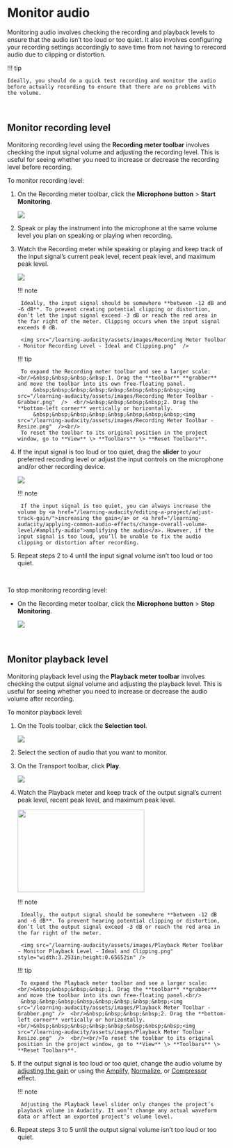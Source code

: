 # Monitor audio

Monitoring audio involves checking the recording and playback levels to ensure that the audio isn’t too loud or too quiet. It also involves configuring your recording settings accordingly to save time from not having to rerecord audio due to clipping or distortion.

!!! tip 

    Ideally, you should do a quick test recording and monitor the audio before actually recording to ensure that there are no problems with the volume.

<br/>

## Monitor recording level

Monitoring recording level using the **Recording meter toolbar** involves checking the input signal volume and adjusting the recording level. This is useful for seeing whether you need to increase or decrease the recording level before recording.

To monitor recording level:

1. On the Recording meter toolbar, click the **Microphone button** \> **Start Monitoring**.

    <img src="/learning-audacity/assets/images/Recording Meter Toolbar - Start Monitoring.png"  />

2. Speak or play the instrument into the microphone at the same volume level you plan on speaking or playing when recording.

3. Watch the Recording meter while speaking or playing and keep track of the input signal’s current peak level, recent peak level, and maximum peak level.

    <img src="/learning-audacity/assets/images/Recording Meter Toolbar - Recording Level - Peak Levels.png" /><br/>

    !!! note 
    
        Ideally, the input signal should be somewhere **between -12 dB and -6 dB**. To prevent creating potential clipping or distortion, don’t let the input signal exceed -3 dB or reach the red area in the far right of the meter. Clipping occurs when the input signal exceeds 0 dB.  

        <img src="/learning-audacity/assets/images/Recording Meter Toolbar - Monitor Recording Level - Ideal and Clipping.png"  />

    !!! tip
    
        To expand the Recording meter toolbar and see a larger scale: <br/>&nbsp;&nbsp;&nbsp;&nbsp;1. Drag the **toolbar** **grabber** and move the toolbar into its own free-floating panel.  
            &nbsp;&nbsp;&nbsp;&nbsp;&nbsp;&nbsp;&nbsp;&nbsp;<img src="/learning-audacity/assets/images/Recording Meter Toolbar - Grabber.png"  />  <br/>&nbsp;&nbsp;&nbsp;&nbsp;2. Drag the **bottom-left corner** vertically or horizontally.  
            &nbsp;&nbsp;&nbsp;&nbsp;&nbsp;&nbsp;&nbsp;&nbsp;<img src="/learning-audacity/assets/images/Recording Meter Toolbar - Resize.png"  /><br/>  
        To reset the toolbar to its original position in the project window, go to **View** \> **Toolbars** \> **Reset Toolbars**.

4. If the input signal is too loud or too quiet, drag the **slider** to your preferred recording level or adjust the input controls on the microphone and/or other recording device.

    <img src="/learning-audacity/assets/images/Recording Meter Toolbar - Recording Level Slider.png"  />

    !!! note

        If the input signal is too quiet, you can always increase the volume by <a href="/learning-audacity/editing-a-project/adjust-track-gain/">increasing the gain</a> or <a href="/learning-audacity/applying-common-audio-effects/change-overall-volume-level/#amplify-audio">amplifying the audio</a>. However, if the input signal is too loud, you’ll be unable to fix the audio clipping or distortion after recording.

5. Repeat steps 2 to 4 until the input signal volume isn’t too loud or too quiet.

<br/>

To stop monitoring recording level:

- On the Recording meter toolbar, click the **Microphone button** \> **Stop Monitoring**.

    <img src="/learning-audacity/assets/images/Recording Meter Toolbar - Stop Monitoring.png"  />

<br/>

## Monitor playback level

Monitoring playback level using the **Playback meter toolbar** involves checking the output signal volume and adjusting the playback level. This is useful for seeing whether you need to increase or decrease the audio volume after recording.

To monitor playback level:

1. On the Tools toolbar, click the **Selection tool**.

    <img src="/learning-audacity/assets/images/Tools Toolbar - Selection Tool.png"  />

2. Select the section of audio that you want to monitor.

3. On the Transport toolbar, click **Play**.

    <img src="/learning-audacity/assets/images/Transport Toolbar - Play.png" />

4. Watch the Playback meter and keep track of the output signal’s
current peak level, recent peak level, and maximum peak level.

    <img src="/learning-audacity/assets/images/Playback Meter Toolbar - Playback Level - Peak Levels.png" style="width:3.03087in;height:1.9685in" />

    !!! note
        
        Ideally, the output signal should be somewhere **between -12 dB and -6 dB**. To prevent hearing potential clipping or distortion, don’t let the output signal exceed -3 dB or reach the red area in the far right of the meter.  
        
        <img src="/learning-audacity/assets/images/Playback Meter Toolbar - Monitor Playback Level - Ideal and Clipping.png" style="width:3.293in;height:0.65652in" />  

    !!! tip 
     
        To expand the Playback meter toolbar and see a larger scale:  <br/>&nbsp;&nbsp;&nbsp;&nbsp;1. Drag the **toolbar** **grabber** and move the toolbar into its own free-floating panel.<br/>
        &nbsp;&nbsp;&nbsp;&nbsp;&nbsp;&nbsp;&nbsp;&nbsp;<img src="/learning-audacity/assets/images/Playback Meter Toolbar - Grabber.png" />  <br/>&nbsp;&nbsp;&nbsp;&nbsp;2. Drag the **bottom-left corner** vertically or horizontally. <br/>&nbsp;&nbsp;&nbsp;&nbsp;&nbsp;&nbsp;&nbsp;&nbsp;<img src="/learning-audacity/assets/images/Playback Meter Toolbar - Resize.png"  />  <br/><br/>To reset the toolbar to its original position in the project window, go to **View** \> **Toolbars** \> **Reset Toolbars**.

1. If the output signal is too loud or too quiet, change the audio volume by <a href="/learning-audacity/editing-a-project/adjust-track-gain/">adjusting the gain</a> or using the <a href="/learning-audacity/applying-common-audio-effects/change-overall-volume-level/#amplify-audio">Amplify</a>, <a href="/learning-audacity/applying-common-audio-effects/change-overall-volume-level/#normalize-audio">Normalize</a>, or <a href="/learning-audacity/applying-common-audio-effects/change-overall-volume-level/#compress-audio">Compressor</a> effect.

    !!! note

        Adjusting the Playback level slider only changes the project’s playback volume in Audacity. It won’t change any actual waveform data or affect an exported project’s volume level.

2. Repeat steps 3 to 5 until the output signal volume isn’t too loud or too quiet.

<br/>